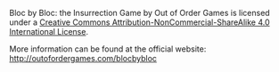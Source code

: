 Bloc by Bloc: the Insurrection Game by Out of Order Games is licensed under a [Creative Commons Attribution-NonCommercial-ShareAlike 4.0 International License](http://creativecommons.org/licenses/by-nc-sa/4.0).

More information can be found at the official website: http://outofordergames.com/blocbybloc
